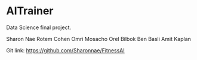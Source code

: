 # AITrainer
Data Science final project.

Sharon Nae
Rotem Cohen
Omri Mosacho
Orel Bilbok
Ben Basli
Amit Kaplan

Git link:   https://github.com/Sharonnae/FitnessAI
